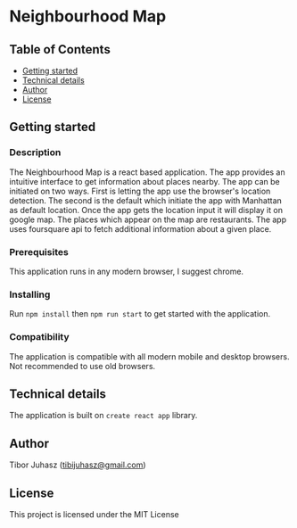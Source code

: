 # Neighbourhood Map

## Table of Contents

* [Getting started](#getting-started)
* [Technical details](#technical-details)
* [Author](#author)
* [License](#license)

## Getting started

### Description

The Neighbourhood Map is a react based application. The app provides an intuitive interface to get information about places nearby. The app can be initiated on two ways. First is letting the app use the browser's location detection. The second is the default which initiate the app with Manhattan as default location. Once the app gets the location input it will display it on google map.
The places which appear on the map are restaurants. The app uses foursquare api to fetch additional information about a given place.

### Prerequisites

This application runs in any modern browser, I suggest chrome.

### Installing

Run `npm install` then `npm run start` to get started with the application.

### Compatibility

The application is compatible with all modern mobile and desktop browsers. Not recommended to use old browsers.

## Technical details

The application is built on `create react app` library.

## Author

Tibor Juhasz (tibijuhasz@gmail.com)

## License

This project is licensed under the MIT License

